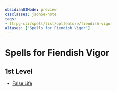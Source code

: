 ```yaml
---
obsidianUIMode: preview
cssclasses: json5e-note
tags:
- ttrpg-cli/spell/list/optfeature/fiendish-vigor
aliases: ["Spells for Fiendish Vigor"]
---
```

# Spells for Fiendish Vigor

## 1st Level

- [False Life](3-Mechanics/CLI/spells/false-life.md "PHB")